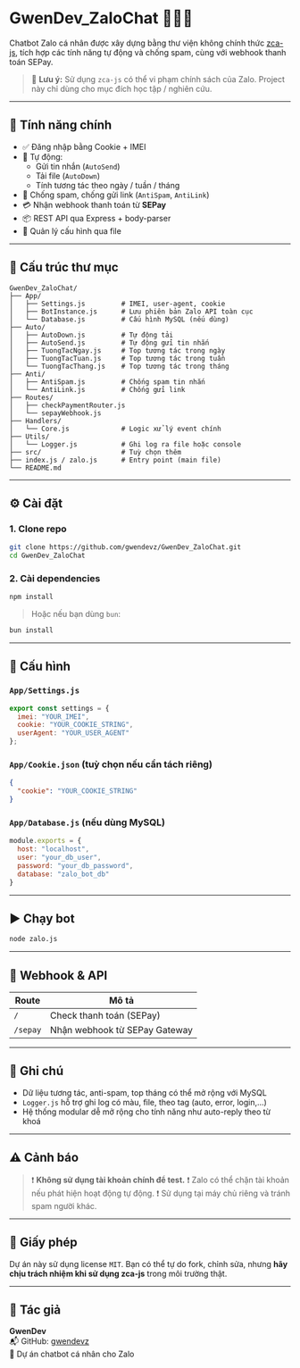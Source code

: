 # GwenDev_ZaloChat 🤖🇻🇳

Chatbot Zalo cá nhân được xây dựng bằng thư viện không chính thức [zca-js](https://tdung.gitbook.io/zca-js), tích hợp các tính năng tự động và chống spam, cùng với webhook thanh toán SEPay.

> 🛑 **Lưu ý:** Sử dụng `zca-js` có thể vi phạm chính sách của Zalo. Project này chỉ dùng cho mục đích học tập / nghiên cứu.

---

## 🚀 Tính năng chính

- ✅ Đăng nhập bằng Cookie + IMEI
- 🧠 Tự động:
  - Gửi tin nhắn (`AutoSend`)
  - Tải file (`AutoDown`)
  - Tính tương tác theo ngày / tuần / tháng
- 🚫 Chống spam, chống gửi link (`AntiSpam`, `AntiLink`)
- 💳 Nhận webhook thanh toán từ **SEPay**
- 📦 REST API qua Express + body-parser
- 🔧 Quản lý cấu hình qua file

---

## 📂 Cấu trúc thư mục

```
GwenDev_ZaloChat/
├── App/
│   ├── Settings.js         # IMEI, user-agent, cookie
│   ├── BotInstance.js      # Lưu phiên bản Zalo API toàn cục
│   └── Database.js         # Cấu hình MySQL (nếu dùng)
├── Auto/
│   ├── AutoDown.js         # Tự động tải
│   ├── AutoSend.js         # Tự động gửi tin nhắn
│   ├── TuongTacNgay.js     # Top tương tác trong ngày
│   ├── TuongTacTuan.js     # Top tương tác trong tuần
│   └── TuongTacThang.js    # Top tương tác trong tháng
├── Anti/
│   ├── AntiSpam.js         # Chống spam tin nhắn
│   └── AntiLink.js         # Chống gửi link
├── Routes/
│   ├── checkPaymentRouter.js
│   └── sepayWebhook.js
├── Handlers/
│   └── Core.js             # Logic xử lý event chính
├── Utils/
│   └── Logger.js           # Ghi log ra file hoặc console
├── src/                    # Tuỳ chọn thêm
├── index.js / zalo.js      # Entry point (main file)
└── README.md
```

---

## ⚙️ Cài đặt

### 1. Clone repo

```bash
git clone https://github.com/gwendevz/GwenDev_ZaloChat.git
cd GwenDev_ZaloChat
```

### 2. Cài dependencies

```bash
npm install
```

> Hoặc nếu bạn dùng `bun`:
```bash
bun install
```

---

## 🔧 Cấu hình

### `App/Settings.js`
```js
export const settings = {
  imei: "YOUR_IMEI",
  cookie: "YOUR_COOKIE_STRING",
  userAgent: "YOUR_USER_AGENT"
};
```

### `App/Cookie.json` (tuỳ chọn nếu cần tách riêng)
```json
{
  "cookie": "YOUR_COOKIE_STRING"
}
```

### `App/Database.js` (nếu dùng MySQL)
```js
module.exports = {
  host: "localhost",
  user: "your_db_user",
  password: "your_db_password",
  database: "zalo_bot_db"
}
```

---

## ▶️ Chạy bot

```bash
node zalo.js
```

---

## 🔌 Webhook & API

| Route         | Mô tả                         |
|---------------|-------------------------------|
| `/`           | Check thanh toán (SEPay)      |
| `/sepay`      | Nhận webhook từ SEPay Gateway |

---

## 📝 Ghi chú

- Dữ liệu tương tác, anti-spam, top tháng có thể mở rộng với MySQL
- `Logger.js` hỗ trợ ghi log có màu, file, theo tag (auto, error, login,...)
- Hệ thống modular dễ mở rộng cho tính năng như auto-reply theo từ khoá

---

## ⚠️ Cảnh báo

> ❗ **Không sử dụng tài khoản chính để test.**
> ❗ Zalo có thể chặn tài khoản nếu phát hiện hoạt động tự động.
> ❗ Sử dụng tại máy chủ riêng và tránh spam người khác.

---

## 📜 Giấy phép

Dự án này sử dụng license `MIT`. Bạn có thể tự do fork, chỉnh sửa, nhưng **hãy chịu trách nhiệm khi sử dụng zca-js** trong môi trường thật.

---

## 👤 Tác giả

**GwenDev**  
📬 GitHub: [gwendevz](https://github.com/gwendevz)  
💬 Dự án chatbot cá nhân cho Zalo
